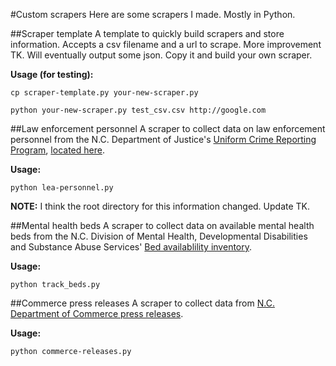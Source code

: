 #Custom scrapers
Here are some scrapers I made. Mostly in Python.

##Scraper template
A template to quickly build scrapers and store information. Accepts a csv filename and a url to scrape. More improvement TK. Will eventually output some json. Copy it and build your own scraper.

**Usage (for testing):**

`cp scraper-template.py your-new-scraper.py`

`python your-new-scraper.py test_csv.csv http://google.com`

##Law enforcement personnel
A scraper to collect data on law enforcement personnel from the N.C. Department of Justice's [Uniform Crime Reporting Program](http://crimereporting.ncdoj.gov/Reports.aspx), [located here](http://crimereporting.ncdoj.gov/public/2013/LEPersonnel/LEPerPopRatAgyTrd.htm).

**Usage:**

`python lea-personnel.py`

**NOTE:** I think the root directory for this information changed. Update TK.

##Mental health beds
A scraper to collect data on available mental health beds from the N.C. Division of Mental Health, Developmental Disabilities and Substance Abuse Services' [Bed availablility inventory](http://www.ncdmh.net/bedavailability/bedavailability.aspx).

**Usage:**

`python track_beds.py`

##Commerce press releases
A scraper to collect data from [N.C. Department of Commerce press releases](http://www.nccommerce.com/news/press-releases).

**Usage:**

`python commerce-releases.py`